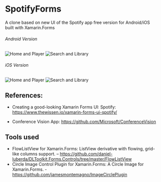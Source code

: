# SpotifyForms
A clone based on new UI of the Spotify app free version for Android/iOS built with Xamarin.Forms

###### Android Version

![Home and Player](https://media.giphy.com/media/1ykCsrHhfHpYAi1MZ9/200w_d.gif)
![Search and Library](https://media.giphy.com/media/3OwRPJaAfV1Bs4qySK/200w_d.gif)

###### iOS Version

![Home and Player](https://media.giphy.com/media/3WuUg8zzORMwYa6Ori/200w_d.gif)
![Search and Library](https://media.giphy.com/media/1SyXrQphferEj7Y2sT/200w_d.gif)

## References:
- Creating a good-looking Xamarin Forms UI: Spotify:
https://www.thewissen.io/xamarin-forms-ui-spotify/

- Conference Vision App: 
https://github.com/Microsoft/ConferenceVision

## Tools used
- FlowListView for Xamarin.Forms: ListView derivative with flowing, grid-like columns support. – https://github.com/daniel-luberda/DLToolkit.Forms.Controls/tree/master/FlowListView
- Circle Image Control Plugin for Xamarin.Forms: A Circle Image for Xamarin.Forms. - https://github.com/jamesmontemagno/ImageCirclePlugin
